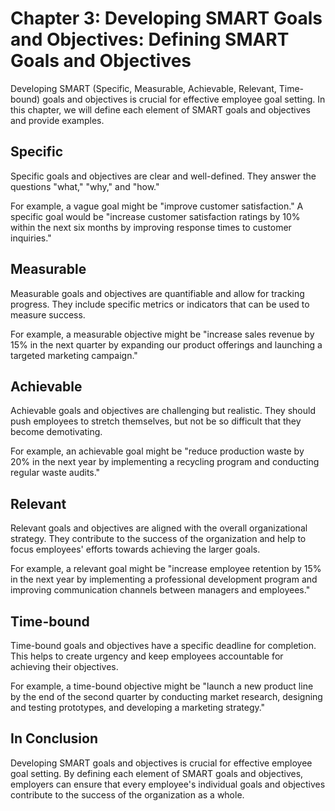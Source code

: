 Chapter 3: Developing SMART Goals and Objectives: Defining SMART Goals and Objectives
=====================================================================================

Developing SMART (Specific, Measurable, Achievable, Relevant, Time-bound) goals and objectives is crucial for effective employee goal setting. In this chapter, we will define each element of SMART goals and objectives and provide examples.

Specific
--------

Specific goals and objectives are clear and well-defined. They answer the questions "what," "why," and "how."

For example, a vague goal might be "improve customer satisfaction." A specific goal would be "increase customer satisfaction ratings by 10% within the next six months by improving response times to customer inquiries."

Measurable
----------

Measurable goals and objectives are quantifiable and allow for tracking progress. They include specific metrics or indicators that can be used to measure success.

For example, a measurable objective might be "increase sales revenue by 15% in the next quarter by expanding our product offerings and launching a targeted marketing campaign."

Achievable
----------

Achievable goals and objectives are challenging but realistic. They should push employees to stretch themselves, but not be so difficult that they become demotivating.

For example, an achievable goal might be "reduce production waste by 20% in the next year by implementing a recycling program and conducting regular waste audits."

Relevant
--------

Relevant goals and objectives are aligned with the overall organizational strategy. They contribute to the success of the organization and help to focus employees' efforts towards achieving the larger goals.

For example, a relevant goal might be "increase employee retention by 15% in the next year by implementing a professional development program and improving communication channels between managers and employees."

Time-bound
----------

Time-bound goals and objectives have a specific deadline for completion. This helps to create urgency and keep employees accountable for achieving their objectives.

For example, a time-bound objective might be "launch a new product line by the end of the second quarter by conducting market research, designing and testing prototypes, and developing a marketing strategy."

In Conclusion
-------------

Developing SMART goals and objectives is crucial for effective employee goal setting. By defining each element of SMART goals and objectives, employers can ensure that every employee's individual goals and objectives contribute to the success of the organization as a whole.



